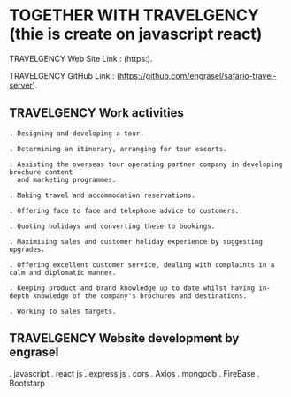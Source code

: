 # TOGETHER WITH TRAVELGENCY (thie is create on javascript react)

TRAVELGENCY Web Site Link : (https:).

TRAVELGENCY GitHub Link : (https://github.com/engrasel/safario-travel-server).

## TRAVELGENCY Work activities

    . Designing and developing a tour.

    . Determining an itinerary, arranging for tour escorts.

    . Assisting the overseas tour operating partner company in developing brochure content
      and marketing programmes.

    . Making travel and accommodation reservations.

    . Offering face to face and telephone advice to customers.

    . Quoting holidays and converting these to bookings.

    . Maximising sales and customer holiday experience by suggesting upgrades.

    . Offering excellent customer service, dealing with complaints in a calm and diplomatic manner.

    . Keeping product and brand knowledge up to date whilst having in-depth knowledge of the company's brochures and destinations.

    . Working to sales targets.

## TRAVELGENCY Website development by engrasel

. javascript
. react js
. express js
. cors
. Axios
. mongodb
. FireBase
. Bootstarp
